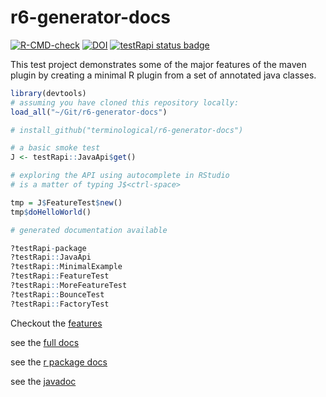 # r6-generator-docs

[![R-CMD-check](https://github.com/terminological/r6-generator-docs/workflows/R-CMD-check/badge.svg)](https://github.com/terminological/r6-generator-docs/actions)
[![DOI](https://zenodo.org/badge/503699096.svg)](https://zenodo.org/badge/latestdoi/503699096)
[![testRapi status badge](https://terminological.r-universe.dev/badges/testRapi)](https://terminological.r-universe.dev)

This test project demonstrates some of the major features of the maven plugin by creating a minimal R plugin from a set of annotated java classes.

```R
library(devtools)
# assuming you have cloned this repository locally:
load_all("~/Git/r6-generator-docs")

# install_github("terminological/r6-generator-docs")

# a basic smoke test
J <- testRapi::JavaApi$get()

# exploring the API using autocomplete in RStudio
# is a matter of typing J$<ctrl-space> 

tmp = J$FeatureTest$new()
tmp$doHelloWorld()

# generated documentation available

?testRapi-package
?testRapi::JavaApi
?testRapi::MinimalExample
?testRapi::FeatureTest
?testRapi::MoreFeatureTest
?testRapi::BounceTest
?testRapi::FactoryTest

```

Checkout the [features](https://terminological.github.io/r6-generator-docs/docs/articles/R6-generator-features.html)

see the [full docs](https://terminological.github.io/r6-generator-docs/)

see the [r package docs](https://terminological.github.io/r6-generator-docs/docs/)

see the [javadoc](https://terminological.github.io/r6-generator-docs/docs/javadoc/)

